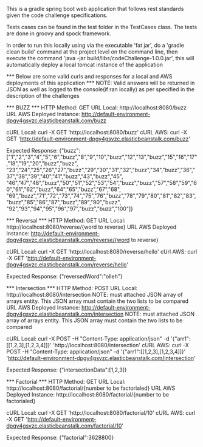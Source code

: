 This is a gradle spring boot web application that follows rest standards given the code challenge specifications.

Tests cases can be found in the test folder in the TestCases class.  The tests are done in groovy and spock framework.

In order to run this locally using via the executable 'fat jar', do a 'gradle clean build' command at the project level on the command line, then
 execute the command 'java -jar build/libs/codeChallenge-1.0.0.jar', this will automatically deploy a local tomcat instance of the application

*** Below are some valid curls and responses for a local and AWS deployments of this application ***
NOTE: Valid answers will be returned in JSON as well as logged to the console(if ran locally) as per specified in the description of the challenges

*** BUZZ ***
HTTP Method: GET
URL Local: http://localhost:8080/buzz
URL AWS Deployed Instance: http://default-environment-dpgy4gsvzc.elasticbeanstalk.com/buzz

cURL Local: curl -X GET 'http://localhost:8080/buzz'
cURL AWS: curl -X GET 'http://default-environment-dpgy4gsvzc.elasticbeanstalk.com/buzz'

Expected Response:
{"buzz":["1","2","3","4","5","6","buzz","8","9","10","buzz","12","13","buzz","15","16","17","18","19","20","buzz","buzz",
"23","24","25","26","27","buzz","29","30","31","32","buzz","34","buzz","36","37","38","39","40","41","buzz","43","buzz","45",
"46","47","48","buzz","50","51","52","53","54","buzz","buzz","57","58","59","60","61","62","buzz","64","65","buzz","67","68",
"69","buzz","71","72","73","74","75","76","buzz","78","79","80","81","82","83","buzz","85","86","87","buzz","89","90","buzz",
"92","93","94","95","96","97","buzz","buzz","100"]}

*** Reversal ***
HTTP Method: GET
URL Local: http://localhost:8080/reverse/{word to reverse}
URL AWS Deployed Instance: http://default-environment-dpgy4gsvzc.elasticbeanstalk.com/reverse/{word to reverse}

cURL Local: curl -X GET 'http://localhost:8080/reverse/hello'
cUrl AWS: curl -X GET 'http://default-environment-dpgy4gsvzc.elasticbeanstalk.com/reverse/hello'

Expected Response:
{"reversedWord":"olleh"}

*** Intersection ***
HTTP Method: POST
URL Local: http://localhost:8080/intersection NOTE: must attached JSON array of arrays entity.  This JSON array must contain the two lists to be compared
URL AWS Deployed Instance: http://default-environment-dpgy4gsvzc.elasticbeanstalk.com/intersection NOTE: must attached JSON array of arrays entity.  This JSON array must contain the two lists to be compared

cURL Local: curl -X POST -H "Content-Type: application/json" -d '{"arr1":[[1,2,3],[1,2,3,4]]}' 'http://localhost:8080/intersection'
cURL AWS: curl -X POST -H "Content-Type: application/json" -d '{"arr1":[[1,2,3],[1,2,3,4]]}' 'http://default-environment-dpgy4gsvzc.elasticbeanstalk.com/intersection'

Expected Response:
{"intersectionData":[1,2,3]}

*** Factorial ***
HTTP Method: GET
URL Local: http://localhost:8080/factorial/{number to be factorialed}
URL AWS Deployed Instance: http://localhost:8080/factorial/{number to be factorialed}

cURL Local: curl -X GET 'http://localhost:8080/factorial/10'
cURL AWS: curl -X GET 'http://default-environment-dpgy4gsvzc.elasticbeanstalk.com/factorial/10'

Expected Response:
{"factorial":3628800}